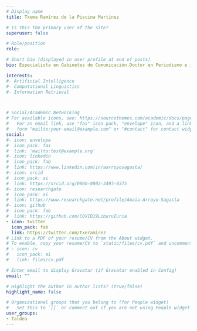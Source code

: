 ```yaml
---
# Display name
title: Txema Ramírez de la Piscina Martínez

# Is this the primary user of the site?
superuser: false

# Role/position
role: 

# Short bio (displayed in user profile at end of posts)
bio: Especialista en Gabinetes de Comunicación.Doctor en Periodismo e investigador en Ciencias de la Comunicación.  Ex miembro del Consejo de Administración de EITB y, actualmente, miembro del Consejo de Administración de Berria.

interests:
#- Artificial Intelligence
#- Computational Linguistics
#- Information Retrieval



# Social/Academic Networking
# For available icons, see: https://sourcethemes.com/academic/docs/page-builder/#icons
#   For an email link, use "fas" icon pack, "envelope" icon, and a link in the
#   form "mailto:your-email@example.com" or "#contact" for contact widget.
social:
#- icon: envelope
#  icon_pack: fas
#  link: 'mailto:test@example.org'
#- icon: linkedin
#  icon_pack: fab
#  link: https://www.linkedin.com/in/aarroyosagasta/
#- icon: orcid
#  icon_pack: ai
#  link: https://orcid.org/0000-0002-3493-0375
#- icon: researchgate
#  icon_pack: ai
#  link: https://www.researchgate.net/profile/Amaia-Arroyo-Sagasta
#- icon: github
#  icon_pack: fab
#  link: https://github.com/COVID19LiburuZuria
- icon: twitter
  icon_pack: fab
  link: https://twitter.com/txeramirez
# Link to a PDF of your resume/CV from the About widget.
# To enable, copy your resume/CV to `static/files/cv.pdf` and uncomment the lines below.
# - icon: cv
#   icon_pack: ai
#   link: files/cv.pdf

# Enter email to display Gravatar (if Gravatar enabled in Config)
email: ""

# Highlight the author in author lists? (true/false)
highlight_name: false

# Organizational groups that you belong to (for People widget)
#   Set this to `[]` or comment out if you are not using People widget.
user_groups:
- Taldea
---
```


